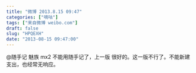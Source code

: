 ```yaml
---
title: "微博 2013.8.15 09:47"
categories: ["嘀咕"]
tags: ["来自微博 weibo.com"]
draft: false
slug: "HPQEXH"
date: "2013-08-15 09:47:00"
---
```


<p>@随手记 魅族 mx2 不能用随手记了，上一版 很好的。这一版不行了。不能新建支出，也经常无响应。 ​​​​</p>
